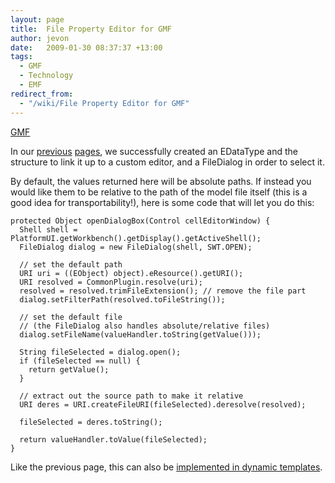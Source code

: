 ```yaml
---
layout: page
title:  File Property Editor for GMF
author: jevon
date:   2009-01-30 08:37:37 +13:00
tags:
  - GMF
  - Technology
  - EMF
redirect_from:
  - "/wiki/File Property Editor for GMF"
---
```


[GMF](GMF.md)

In our [previous](using-edatatypes-in-GMF.md) [pages](Using_EDataTypes_in_GMF_2.md), we successfully created an EDataType and the structure to link it up to a custom editor, and a FileDialog in order to select it.

By default, the values returned here will be absolute paths. If instead you would like them to be relative to the path of the model file itself (this is a good idea for transportability!), here is some code that will let you do this:

```
protected Object openDialogBox(Control cellEditorWindow) {
  Shell shell = PlatformUI.getWorkbench().getDisplay().getActiveShell();
  FileDialog dialog = new FileDialog(shell, SWT.OPEN);

  // set the default path
  URI uri = ((EObject) object).eResource().getURI();
  URI resolved = CommonPlugin.resolve(uri);
  resolved = resolved.trimFileExtension(); // remove the file part
  dialog.setFilterPath(resolved.toFileString());

  // set the default file
  // (the FileDialog also handles absolute/relative files)
  dialog.setFileName(valueHandler.toString(getValue()));

  String fileSelected = dialog.open();
  if (fileSelected == null) {
    return getValue();
  }

  // extract out the source path to make it relative
  URI deres = URI.createFileURI(fileSelected).deresolve(resolved);

  fileSelected = deres.toString();

  return valueHandler.toValue(fileSelected);
}
```

Like the previous page, this can also be <a href="http://code.google.com/p/iaml/source/detail?r=427">implemented in dynamic templates</a>.
